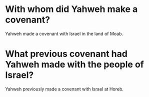 # With whom did Yahweh make a covenant?

Yahweh made a covenant with Israel in the land of Moab.

# What previous covenant had Yahweh made with the people of Israel?

Yahweh previously made a covenant with Israel at Horeb.

